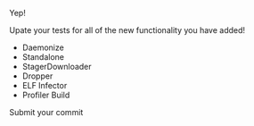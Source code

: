 Yep! 

Upate your tests for all of the new functionality you have added!

* Daemonize
* Standalone
* StagerDownloader
* Dropper
* ELF Infector
* Profiler Build

Submit your commit
